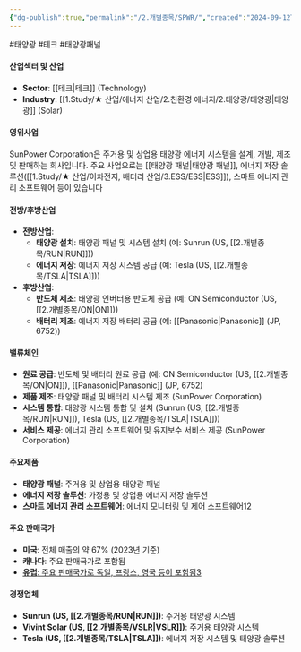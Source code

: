 ```yaml
---
{"dg-publish":true,"permalink":"/2.개별종목/SPWR/","created":"2024-09-12T11:46:44.811+09:00","updated":"2025-07-29T21:37:05.216+09:00"}
---
```


#태양광 #테크 #태양광패널

#### 산업섹터 및 산업

- **Sector**: [[테크\|테크]] (Technology)
- **Industry**: [[1.Study/★ 산업/에너지 산업/2.친환경 에너지/2.태양광/태양광\|태양광]] (Solar)

#### 영위사업

SunPower Corporation은 주거용 및 상업용 태양광 에너지 시스템을 설계, 개발, 제조 및 판매하는 회사입니다. 주요 사업으로는 [[태양광 패널\|태양광 패널]], 에너지 저장 솔루션([[1.Study/★ 산업/이차전지, 배터리 산업/3.ESS/ESS\|ESS]]), 스마트 에너지 관리 소프트웨어 등이 있습니다

#### 전방/후방산업

- **전방산업**:
    - **태양광 설치**: 태양광 패널 및 시스템 설치 (예: Sunrun (US, [[2.개별종목/RUN\|RUN]]))
    - **에너지 저장**: 에너지 저장 시스템 공급 (예: Tesla (US, [[2.개별종목/TSLA\|TSLA]]))
- **후방산업**:
    - **반도체 제조**: 태양광 인버터용 반도체 공급 (예: ON Semiconductor (US, [[2.개별종목/ON\|ON]]))
    - **배터리 제조**: 에너지 저장 배터리 공급 (예: [[Panasonic\|Panasonic]] (JP, 6752))

#### 밸류체인

- **원료 공급**: 반도체 및 배터리 원료 공급 (예: ON Semiconductor (US, [[2.개별종목/ON\|ON]]),  [[Panasonic\|Panasonic]] (JP, 6752)
- **제품 제조**: 태양광 패널 및 배터리 시스템 제조 (SunPower Corporation)
- **시스템 통합**: 태양광 시스템 통합 및 설치 (Sunrun (US, [[2.개별종목/RUN\|RUN]]), Tesla (US, [[2.개별종목/TSLA\|TSLA]]))
- **서비스 제공**: 에너지 관리 소프트웨어 및 유지보수 서비스 제공 (SunPower Corporation)

#### 주요제품

- **태양광 패널**: 주거용 및 상업용 태양광 패널
- **에너지 저장 솔루션**: 가정용 및 상업용 에너지 저장 솔루션
- [**스마트 에너지 관리 소프트웨어**: 에너지 모니터링 및 제어 소프트웨어](https://investors.sunpower.com/)[1](https://investors.sunpower.com/)[2](https://en.wikipedia.org/wiki/SunPower)

#### 주요 판매국가

- **미국**: 전체 매출의 약 67% (2023년 기준)
- **캐나다**: 주요 판매국가로 포함됨
- [**유럽**: 주요 판매국가로 독일, 프랑스, 영국 등이 포함됨](https://investors.sunpower.com/)[3](https://www.marketbeat.com/stocks/NASDAQ/SPWR/institutional-ownership/)

#### 경쟁업체

- **Sunrun (US, [[2.개별종목/RUN\|RUN]])**: 주거용 태양광 시스템
- **Vivint Solar (US, [[2.개별종목/VSLR\|VSLR]])**: 주거용 태양광 시스템
- **Tesla (US, [[2.개별종목/TSLA\|TSLA]])**: 에너지 저장 시스템 및 태양광 솔루션